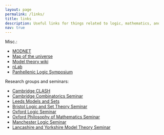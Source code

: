```yaml
---
layout: page
permalink: /links/
title: links
description: Useful links for things related to logic, mathematics, and computer science.
nav: true
---
```


Misc.:
<ul>
  <li><a href="http://modnet.imj-prg.fr/Meetings%20and%20events/">MODNET</a></li>
  <li><a href="https://www.forkinganddividing.com">Map of the universe</a></li>
  <li><a href="https://modeltheory.fandom.com/wiki/Special:AllPages">Model theory wiki</a></li>
  <li><a href="http://nlab-pages.s3.us-east-2.amazonaws.com/nlab/show/HomePage">nLab</a></li>
  <li><a href="http://panhellenic-logic-symposium.org/13/">Panhellenic Logic Symposium</a></li>
</ul>

Research groups and seminars:
<ul>
  <li><a href="https://www.cl.cam.ac.uk/research/clash/">Cambridge CLASH</a></li>
  <li><a href="https://www.talks.cam.ac.uk/show/index/11667">Cambridge Combinatorics Seminar</a></li>
  <li><a href="https://beaadamday.com/index.php/models-and-sets/">Leeds Models and Sets</a></li>
  <li><a href="https://www.bristolmathsresearch.org/events/logic-and-set-theory/">Bristol Logic and Set Theory Seminar</a></li>
  <li><a href="https://www.maths.ox.ac.uk/events/list/658">Oxford Logic Seminar</a></li>
  <li><a href="https://users.ox.ac.uk/~philmath/pomseminar.html">Oxford Philosophy of Mathematics Seminar</a></li>
  <li><a href="https://events.manchester.ac.uk/calendar/tag:ser-se-maths-logic/">Manchester Logic Seminar</a></li>
  <li><a href="https://personalpages.manchester.ac.uk/staff/Marcus.Tressl/events/LYMoTS.php">Lancashire and Yorkshire Model Theory Seminar</a></li>
  
</ul>
